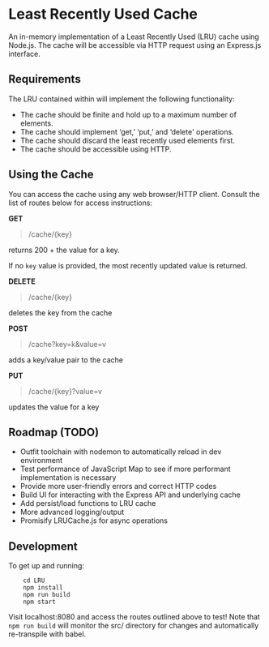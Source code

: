 # Least Recently Used Cache

An in-memory implementation of a Least Recently Used (LRU) cache using Node.js. The cache will be accessible via HTTP request using an Express.js interface.

## Requirements

The LRU contained within will implement the following functionality:

* The cache should be finite and hold up to a maximum number of elements.
* The cache should implement ‘get,’ ‘put,’ and ‘delete' operations.
* The cache should discard the least recently used elements first.
* The cache should be accessible using HTTP.

## Using the Cache

You can access the cache using any web browser/HTTP client. Consult the list of routes below for access instructions:

**GET**

> /cache/{key}

returns 200 + the value for a key.

If no `key` value is provided, the most recently updated value is returned.

**DELETE**

> /cache/{key}

deletes the key from the cache

**POST**

> /cache?key=k&value=v

adds a key/value pair to the cache

**PUT**

> /cache/{key}?value=v

updates the value for a key

## Roadmap (TODO)

* Outfit toolchain with nodemon to automatically reload in dev environment
* Test performance of JavaScript Map to see if more performant implementation is necessary
* Provide more user-friendly errors and correct HTTP codes
* Build UI for interacting with the Express API and underlying cache
* Add persist/load functions to LRU cache
* More advanced logging/output
* Promisify LRUCache.js for async operations

## Development

To get up and running:

        cd LRU
        npm install
        npm run build
        npm start

Visit localhost:8080 and access the routes outlined above to test! Note that `npm run build` will monitor the src/ directory for changes and automatically re-transpile with babel.
